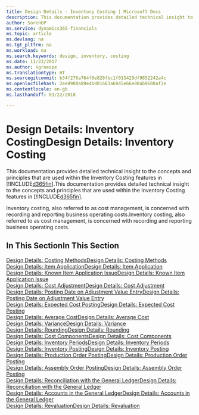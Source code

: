 ```yaml
---
title: Design Details - Inventory Costing | Microsoft Docs
description: This documentation provides detailed technical insight to the concepts and principles that are used within the Inventory Costing features in Finance and Operations, Business edition.
author: SorenGP
ms.service: dynamics365-financials
ms.topic: article
ms.devlang: na
ms.tgt_pltfrm: na
ms.workload: na
ms.search.keywords: design, inventory, costing
ms.date: 11/23/2017
ms.author: sgroespe
ms.translationtype: HT
ms.sourcegitcommit: b34f276a764f0e828fbc1f015429df9852242a4c
ms.openlocfilehash: 2ee8988a89e4bd01683a6945e66e08ab9608af2e
ms.contentlocale: en-gb
ms.lasthandoff: 03/22/2018

---
```

# <a name="design-details-inventory-costing"></a><span data-ttu-id="41b7a-103">Design Details: Inventory Costing</span><span class="sxs-lookup"><span data-stu-id="41b7a-103">Design Details: Inventory Costing</span></span>
<span data-ttu-id="41b7a-104">This documentation provides detailed technical insight to the concepts and principles that are used within the Inventory Costing features in [!INCLUDE[d365fin](includes/d365fin_md.md)].</span><span class="sxs-lookup"><span data-stu-id="41b7a-104">This documentation provides detailed technical insight to the concepts and principles that are used within the Inventory Costing features in [!INCLUDE[d365fin](includes/d365fin_md.md)].</span></span>  

<span data-ttu-id="41b7a-105">Inventory costing, also referred to as cost management, is concerned with recording and reporting business operating costs.</span><span class="sxs-lookup"><span data-stu-id="41b7a-105">Inventory costing, also referred to as cost management, is concerned with recording and reporting business operating costs.</span></span>  

## <a name="in-this-section"></a><span data-ttu-id="41b7a-106">In This Section</span><span class="sxs-lookup"><span data-stu-id="41b7a-106">In This Section</span></span>  
[<span data-ttu-id="41b7a-107">Design Details: Costing Methods</span><span class="sxs-lookup"><span data-stu-id="41b7a-107">Design Details: Costing Methods</span></span>](design-details-costing-methods.md)  
[<span data-ttu-id="41b7a-108">Design Details: Item Application</span><span class="sxs-lookup"><span data-stu-id="41b7a-108">Design Details: Item Application</span></span>](design-details-item-application.md)  
[<span data-ttu-id="41b7a-109">Design Details: Known Item Application Issue</span><span class="sxs-lookup"><span data-stu-id="41b7a-109">Design Details: Known Item Application Issue</span></span>](design-details-inventory-zero-level-open-item-ledger-entries.md)  
[<span data-ttu-id="41b7a-110">Design Details: Cost Adjustment</span><span class="sxs-lookup"><span data-stu-id="41b7a-110">Design Details: Cost Adjustment</span></span>](design-details-cost-adjustment.md)  
[<span data-ttu-id="41b7a-111">Design Details: Posting Date on Adjustment Value Entry</span><span class="sxs-lookup"><span data-stu-id="41b7a-111">Design Details: Posting Date on Adjustment Value Entry</span></span>](design-details-inventory-adjustment-value-entry-posting-date.md)  
[<span data-ttu-id="41b7a-112">Design Details: Expected Cost Posting</span><span class="sxs-lookup"><span data-stu-id="41b7a-112">Design Details: Expected Cost Posting</span></span>](design-details-expected-cost-posting.md)  
[<span data-ttu-id="41b7a-113">Design Details: Average Cost</span><span class="sxs-lookup"><span data-stu-id="41b7a-113">Design Details: Average Cost</span></span>](design-details-average-cost.md)  
[<span data-ttu-id="41b7a-114">Design Details: Variance</span><span class="sxs-lookup"><span data-stu-id="41b7a-114">Design Details: Variance</span></span>](design-details-variance.md)  
[<span data-ttu-id="41b7a-115">Design Details: Rounding</span><span class="sxs-lookup"><span data-stu-id="41b7a-115">Design Details: Rounding</span></span>](design-details-rounding.md)  
[<span data-ttu-id="41b7a-116">Design Details: Cost Components</span><span class="sxs-lookup"><span data-stu-id="41b7a-116">Design Details: Cost Components</span></span>](design-details-cost-components.md)  
[<span data-ttu-id="41b7a-117">Design Details: Inventory Periods</span><span class="sxs-lookup"><span data-stu-id="41b7a-117">Design Details: Inventory Periods</span></span>](design-details-inventory-periods.md)  
[<span data-ttu-id="41b7a-118">Design Details: Inventory Posting</span><span class="sxs-lookup"><span data-stu-id="41b7a-118">Design Details: Inventory Posting</span></span>](design-details-inventory-posting.md)  
[<span data-ttu-id="41b7a-119">Design Details: Production Order Posting</span><span class="sxs-lookup"><span data-stu-id="41b7a-119">Design Details: Production Order Posting</span></span>](design-details-production-order-posting.md)  
[<span data-ttu-id="41b7a-120">Design Details: Assembly Order Posting</span><span class="sxs-lookup"><span data-stu-id="41b7a-120">Design Details: Assembly Order Posting</span></span>](design-details-assembly-order-posting.md)  
[<span data-ttu-id="41b7a-121">Design Details: Reconciliation with the General Ledger</span><span class="sxs-lookup"><span data-stu-id="41b7a-121">Design Details: Reconciliation with the General Ledger</span></span>](design-details-reconciliation-with-the-general-ledger.md)  
[<span data-ttu-id="41b7a-122">Design Details: Accounts in the General Ledger</span><span class="sxs-lookup"><span data-stu-id="41b7a-122">Design Details: Accounts in the General Ledger</span></span>](design-details-accounts-in-the-general-ledger.md)  
[<span data-ttu-id="41b7a-123">Design Details: Revaluation</span><span class="sxs-lookup"><span data-stu-id="41b7a-123">Design Details: Revaluation</span></span>](design-details-revaluation.md)

